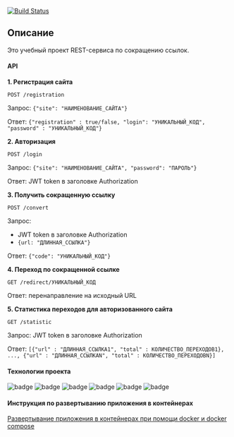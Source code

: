 [![Build Status](https://app.travis-ci.com/velesov7493/job4j_url-shortcut.svg?branch=master)](https://app.travis-ci.com/velesov7493/job4j_url-shortcut)
## Описание ##

Это учебный проект REST-сервиса по сокращению ссылок.

#### API ####
**1. Регистрация сайта**

`POST /registration`

Запрос: `{"site": "НАИМЕНОВАНИЕ_САЙТА"}`

Ответ: `{"registration" : true/false, "login": "УНИКАЛЬНЫЙ_КОД", "password" : "УНИКАЛЬНЫЙ_КОД"}`

**2. Авторизация**

`POST /login`

Запрос: `{"site": "НАИМЕНОВАНИЕ_САЙТА", "password": "ПАРОЛЬ"}`

Ответ: JWT token в заголовке Authorization 

**3. Получить сокращенную ссылку**

`POST /convert`

Запрос:
+ JWT token в заголовке Authorization
+ `{url: "ДЛИННАЯ_ССЫЛКА"}`

Ответ: `{"code": "УНИКАЛЬНЫЙ_КОД"}`

**4. Переход по сокращенной ссылке**

`GET /redirect/УНИКАЛЬНЫЙ_КОД`

Ответ: перенаправление на исходный URL

**5. Статистика переходов для авторизованного сайта**

`GET /statistic`

Запрос: JWT token в заголовке Authorization

Ответ: `[{"url" : "ДЛИННАЯ_ССЫЛКА1", "total" : КОЛИЧЕСТВО_ПЕРЕХОДОВ1}, ..., {"url" : "ДЛИННАЯ_ССЫЛКАN", "total" : КОЛИЧЕСТВО_ПЕРЕХОДОВN}]`

#### Технологии проекта ####
![badge](https://img.shields.io/badge/docker-20.10-random)
![badge](https://img.shields.io/badge/docker/compose-2.5-green)
![badge](https://img.shields.io/badge/PostgreSQL-12-blue)
![badge](https://img.shields.io/badge/Java-14-green)
![badge](https://img.shields.io/badge/Maven-3.6-green)
![badge](https://img.shields.io/badge/SpringBot-2.6-yellow)
#### Инструкция по развертыванию приложения в контейнерах ####
[Развертывание приложения в контейнерах при помощи docker и docker compose](https://github.com/velesov7493/job4j_url-shortcut/wiki/Manual:-deploying-an-application-in-containers-using-docker-and-docker-compose)
